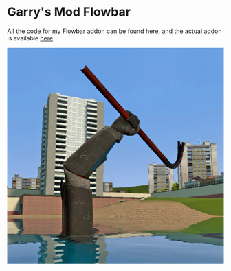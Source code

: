 # Garry's Mod Flowbar
All the code for my Flowbar addon can be found here, and the actual addon is available [here](http://steamcommunity.com/sharedfiles/filedetails/?id=1175794807).

![Icon](ICON.jpg?raw=true)
